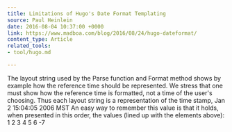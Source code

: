 ```yaml
---
title: Limitations of Hugo's Date Format Templating
source: Paul Heinlein
date: 2016-08-04 10:37:00 +0000
link: https://www.madboa.com/blog/2016/08/24/hugo-dateformat/
content_type: Article
related_tools:
- tool/hugo.md

---
```

The layout string used by the Parse function and Format method shows by example how the reference time should be represented. We stress that one must show how the reference time is formatted, not a time of the user's choosing. Thus each layout string is a representation of the time stamp, Jan 2 15:04:05 2006 MST An easy way to remember this value is that it holds, when presented in this order, the values (lined up with the elements above): 1 2  3  4  5    6  -7





